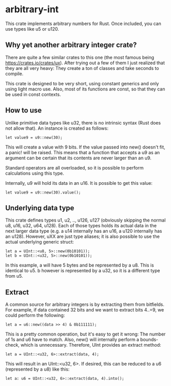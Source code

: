 # arbitrary-int

This crate implements arbitrary numbers for Rust. Once included, you can use types like u5 or u120.

## Why yet another arbitrary integer crate?
There are quite a few similar crates to this one (the most famous being https://crates.io/crates/ux). After trying out a few of them I just realized that they are all very heavy: They create a ton of classes and take seconds to compile.

This crate is designed to be very short, using constant generics and only using light macro use. Also, most of its functions are const, so that they can be used in const contexts.

## How to use
Unlike primitive data types like u32, there is no intrinsic syntax (Rust does not allow that). An instance is created as follows:

`let value9 = u9::new(30);`

This will create a value with 9 bits. If the value passed into new() doesn't fit, a panic! will be raised. This means that a function that accepts a u9 as an argument can be certain that its contents are never larger than an u9.

Standard operators are all overloaded, so it is possible to perform calculations using this type.

Internally, u9 will hold its data in an u16. It is possible to get this value:

`let value9 = u9::new(30).value();`

## Underlying data type
This crate defines types u1, u2, .., u126, u127 (obviously skipping the normal u8, u16, u32, u64, u128). Each of those types holds its actual data in the next larger data type (e.g. a u14 internally has an u16, a u120 internally has an u128). However, uXX are just type aliases; it is also possible to use the actual underlying generic struct:

```
let a = UInt::<u8, 5>::new(0b10101));
let b = UInt::<u32, 5>::new(0b10101));
```

In this example, a will have 5 bytes and be represented by a u8. This is identical to u5. b however is represented by a u32, so it is a different type from u5.

## Extract
A common source for arbitrary integers is by extracting them from bitfields. For example, if data contained 32 bits and we want to extract bits 4..=9, we could perform the following:

`let a = u6::new((data >> 4) & 0b111111);`

This is a pretty common operation, but it's easy to get it wrong: The number of 1s and u6 have to match. Also, new() will internally perform a bounds-check, which is unnecessary. Therefore, UInt provides an extract method:

`let a = UInt::<u32, 6>::extract(data, 4);`

This will result in an UInt::<u32, 6>. If desired, this can be reduced to a u6 (represented by a u8) like this:

`let a: u6 = UInt::<u32, 6>::extract(data, 4).into();`
